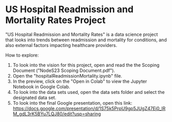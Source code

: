 # US Hospital Readmission and Mortality Rates Project
"US Hospital Readmission and Mortality Rates" is a data science project that looks into trends between readmission and mortality for conditions, and also external factors impacting healthcare providers.

How to explore:
1. To look into the vision for this project, open and read the the Scoping Document ("NodeS23 Scoping Document.pdf").
2. Open the "hospitalReadmissionMortality.ipynb" file.
3. In the preview, click on the "Open in Colab" to view the Jupyter Notebook in Google Colab.
4. To look into the data sets used, open the data sets folder and select the designated data set.
5. To look into the final Google presentation, open this link: https://docs.google.com/presentation/d/1S75k5PrpU9gp5JUgZ47Ej0_lRM_gdL3rK5BYu7LQJ80/edit?usp=sharing
